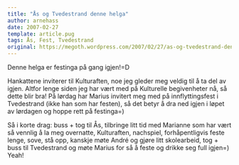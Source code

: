 ```yaml
---
title: "Ås og Tvedestrand denne helga"
author: arnehass
date: 2007-02-27
template: article.pug
tags: Ås, Fest, Tvedestrand
original: https://megoth.wordpress.com/2007/02/27/as-og-tvedestrand-denne-helga/
---
```


<p>Denne helga er festinga på gang igjen!=D</p>
<p>Hankattene inviterer til Kulturaften, noe jeg gleder meg veldig til å ta del av igjen. Altfor lenge siden jeg har vært med på Kulturelle begivenheter nå, så dette blir bra! På lørdag har Marius invitert meg med på innflyttingsfest i Tvedestrand (ikke han som har festen), så det betyr å dra ned igjen i løpet av lørdagen og hoppe rett på festinga=)</p>
<p>Så i korte drag: buss + tog til Ås, tilbringe litt tid med Marianne som har vært så vennlig å la meg overnatte, Kulturaften, nachspiel, forhåpentligvis feste lenge, sove, stå opp, kanskje møte André og gjøre litt skolearbeid, tog + buss til Tvedestrand og møte Marius for så å feste og drikke seg full igjen=) Yeah!</p>
